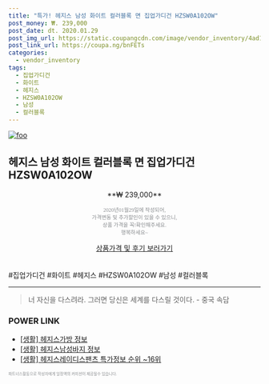 ```yaml
--- 
title: "특가! 헤지스 남성 화이트 컬러블록 면 집업가디건 HZSW0A102OW" 
post_money: ₩. 239,000 
post_date: dt. 2020.01.29 
post_img_url: https://static.coupangcdn.com/image/vendor_inventory/4ad1/5406f77f14b91d5b6cc839389a818951c02011c82383b8a28d62fd3703bd.jpg 
post_link_url: https://coupa.ng/bnFETs 
categories: 
  - vendor_inventory 
tags: 
  - 집업가디건 
  - 화이트 
  - 헤지스 
  - HZSW0A102OW 
  - 남성 
  - 컬러블록 
--- 
```

[![foo](https://static.coupangcdn.com/image/vendor_inventory/4ad1/5406f77f14b91d5b6cc839389a818951c02011c82383b8a28d62fd3703bd.jpg)](https://coupa.ng/bnFETs) 

## 헤지스 남성 화이트 컬러블록 면 집업가디건 HZSW0A102OW 
<p style="text-align: center;">**₩ 239,000**</p> 
<p style="text-align: center;"><span style="color: #898c8f; font-family: Georgia,Times,serif; font-size: 0.75em;">2020년01월29일에 작성되어, <br>가격변동 및 추가할인이 있을 수 있으니,<br> 상품 가격을 꼭!확인해주세요.<br>행복하세요~</span> 
</p>	 
<div markdown="0" style="text-align: center;"><a href="https://coupa.ng/bnFETs" class="btn btn--success">상품가격 및 후기 보러가기</a></div> 
<br><br> 
  #집업가디건 #화이트 #헤지스 #HZSW0A102OW #남성 #컬러블록 
<hr> 

> 너 자신을 다스려라. 그러면 당신은 세계를 다스릴 것이다. - 중국 속담 


### POWER LINK

* <a href="https://blog.naver.com/sakai111/221759447275" target="_blank"> [생활] 헤지스가방 정보 </a>
* <a href="https://blog.naver.com/sakai111/221769202192" target="_blank"> [생활] 헤지스남성바지 정보 </a>
* <a href="https://blog.naver.com/sakai111/221778632734" target="_blank"> [생활] 헤지스레이디스팬츠 특가정보 순위 ~16위</a>

<span style="color: #898c8f; font-family: Georgia,Times,serif; font-size: 0.55em;">파트너스활동으로 작성자에게 일정액의 커미션이 제공될수 있습니다.</span> 
